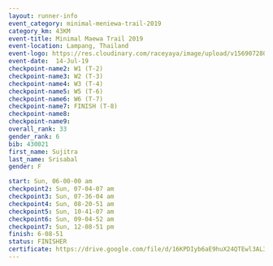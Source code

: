 ```yaml
---
layout: runner-info 
event_category: minimal-meniewa-trail-2019 
category_km: 43KM 
event-title: Minimal Maewa Trail 2019 
event-location: Lampang, Thailand 
event-logo: https://res.cloudinary.com/raceyaya/image/upload/v1569072805/logo/minimal-trail_ktnvsp.jpg 
event-date:  14-Jul-19 
checkpoint-name2: W1 (T-2) 
checkpoint-name3: W2 (T-3) 
checkpoint-name4: W3 (T-4) 
checkpoint-name5: W5 (T-6) 
checkpoint-name6: W6 (T-7) 
checkpoint-name7: FINISH (T-8) 
checkpoint-name8: 
checkpoint-name9: 
overall_rank: 33
gender_rank: 6
bib: 430021
first_name: Sujitra
last_name: Srisabal
gender: F

start: Sun, 06-00-00 am
checkpoint2: Sun, 07-04-07 am
checkpoint3: Sun, 07-36-04 am
checkpoint4: Sun, 08-20-51 am
checkpoint5: Sun, 10-41-07 am
checkpoint6: Sun, 09-04-52 am
checkpoint7: Sun, 12-08-51 pm
finish: 6-08-51
status: FINISHER
certificate: https://drive.google.com/file/d/16KPDIyb6aE9huX24QTEwl3AL3r9WWUzK/view?usp=sharing
---
```

